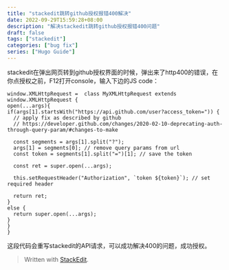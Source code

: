 ```yaml
---
title: "stackedit跳转github授权报错400解决"
date: 2022-09-29T15:59:28+08:00
description: "解决stackedit跳转github授权报错400问题"
draft: false
tags: ["stackedit"]
categories: ["bug fix"]
series: ["Hugo Guide"]
---
```


stackedit在弹出网页转到github授权界面的时候，弹出来了http400的错误，在你点授权之前，F12打开console，输入下边的JS code：

```
window.XMLHttpRequest =  class MyXMLHttpRequest extends window.XMLHttpRequest {
open(...args){
if(args[1].startsWith("https://api.github.com/user?access_token=")) {
  // apply fix as described by github
  // https://developer.github.com/changes/2020-02-10-deprecating-auth-through-query-param/#changes-to-make
  
  const segments = args[1].split("?");
  args[1] = segments[0]; // remove query params from url
  const token = segments[1].split("=")[1]; // save the token
  
  const ret = super.open(...args);
  
  this.setRequestHeader("Authorization", `token ${token}`); // set required header
  
  return ret;
}
else {
  return super.open(...args);
}
}
}

```

这段代码会重写stackedit的API请求，可以成功解决400的问题，成功授权。

> Written with [StackEdit](https://stackedit.io/).
<!--stackedit_data:
eyJoaXN0b3J5IjpbMjA3NjAwNTU0MV19
-->